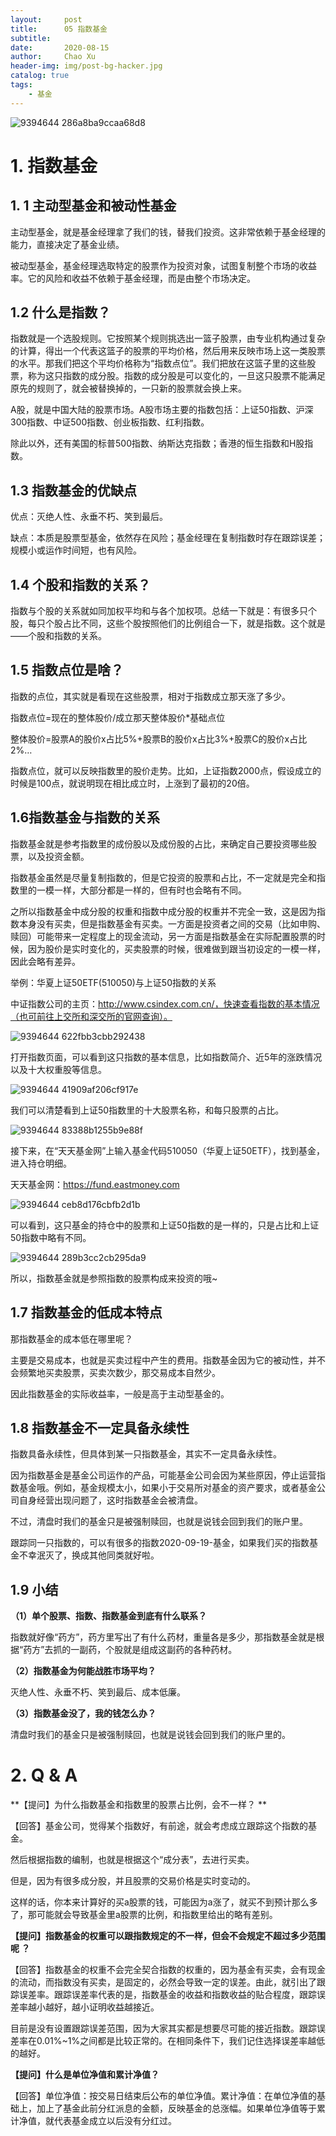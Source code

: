 ```yaml
---
layout:     post
title:      05 指数基金
subtitle:   
date:       2020-08-15
author:     Chao Xu
header-img: img/post-bg-hacker.jpg
catalog: true
tags:
    - 基金
---
```


<img src="https://imghost.cx0512.com/images/2020/09/19/9394644-286a8ba9ccaa68d8.jpg" alt="9394644 286a8ba9ccaa68d8" border="0">

# **1. 指数基金**

## **1. 1 主动型基金和被动性基金**

主动型基金，就是基金经理拿了我们的钱，替我们投资。这非常依赖于基金经理的能力，直接决定了基金业绩。

被动型基金，基金经理选取特定的股票作为投资对象，试图复制整个市场的收益率。它的风险和收益不依赖于基金经理，而是由整个市场决定。

## **1.2 什么是指数？**

指数就是一个选股规则。它按照某个规则挑选出一篮子股票，由专业机构通过复杂的计算，得出一个代表这篮子的股票的平均价格，然后用来反映市场上这一类股票的水平。那我们把这个平均价格称为“指数点位”。我们把放在这篮子里的这些股票，称为这只指数的成分股。指数的成分股是可以变化的，一旦这只股票不能满足原先的规则了，就会被替换掉的，一只新的股票就会换上来。

A股，就是中国大陆的股票市场。A股市场主要的指数包括：上证50指数、沪深300指数、中证500指数、创业板指数、红利指数。

除此以外，还有美国的标普500指数、纳斯达克指数；香港的恒生指数和H股指数。

## **1.3 指数基金的优缺点**

优点：灭绝人性、永垂不朽、笑到最后。

缺点：本质是股票型基金，依然存在风险；基金经理在复制指数时存在跟踪误差；规模小或运作时间短，也有风险。

## **1.4 个股和指数的关系？**

指数与个股的关系就如同加权平均和与各个加权项。总结一下就是：有很多只个股，每只个股占比不同，这些个股按照他们的比例组合一下，就是指数。这个就是——个股和指数的关系。

## **1.5 指数点位是啥？**

指数的点位，其实就是看现在这些股票，相对于指数成立那天涨了多少。

指数点位=现在的整体股价/成立那天整体股价*基础点位

整体股价=股票A的股价x占比5%+股票B的股价x占比3%+股票C的股价x占比2%…

指数点位，就可以反映指数里的股价走势。比如，上证指数2000点，假设成立的时候是100点，就说明现在相比成立时，上涨到了最初的20倍。

## **1.6指数基金与指数的关系**

指数基金就是参考指数里的成份股以及成份股的占比，来确定自己要投资哪些股票，以及投资金额。

指数基金虽然是尽量复制指数的，但是它投资的股票和占比，不一定就是完全和指数里的一模一样，大部分都是一样的，但有时也会略有不同。

之所以指数基金中成分股的权重和指数中成分股的权重并不完全一致，这是因为指数本身没有买卖，但是指数基金有买卖。一方面是投资者之间的交易（比如申购、赎回）可能带来一定程度上的现金流动，另一方面是指数基金在实际配置股票的时候，因为股价是实时变化的，买卖股票的时候，很难做到跟当初设定的一模一样，因此会略有差异。

举例：华夏上证50ETF(510050)与上证50指数的关系

中证指数公司的主页：http://www.csindex.com.cn/，快速查看指数的基本情况（也可前往上交所和深交所的官网查询）。

<img src="https://imghost.cx0512.com/images/2020/09/19/9394644-622fbb3cbb292438.png" alt="9394644 622fbb3cbb292438" border="0">

打开指数页面，可以看到这只指数的基本信息，比如指数简介、近5年的涨跌情况以及十大权重股等信息。

<img src="https://imghost.cx0512.com/images/2020/09/19/9394644-41909af206cf917e.png" alt="9394644 41909af206cf917e" border="0">

我们可以清楚看到上证50指数里的十大股票名称，和每只股票的占比。

<img src="https://imghost.cx0512.com/images/2020/09/19/9394644-83388b1255b9e88f.png" alt="9394644 83388b1255b9e88f" border="0">

接下来，在“天天基金网”上输入基金代码510050（华夏上证50ETF），找到基金，进入持仓明细。

天天基金网：https://fund.eastmoney.com

<img src="https://imghost.cx0512.com/images/2020/09/19/9394644-ceb8d176cbfb2d1b.png" alt="9394644 ceb8d176cbfb2d1b" border="0">

可以看到，这只基金的持仓中的股票和上证50指数的是一样的，只是占比和上证50指数中略有不同。

<img src="https://imghost.cx0512.com/images/2020/09/19/9394644-289b3cc2cb295da9.png" alt="9394644 289b3cc2cb295da9" border="0">

所以，指数基金就是参照指数的股票构成来投资的哦~

## **1.7 指数基金的低成本特点**

那指数基金的成本低在哪里呢？

主要是交易成本，也就是买卖过程中产生的费用。指数基金因为它的被动性，并不会频繁地买卖股票，买卖次数少，那交易成本自然少。

因此指数基金的实际收益率，一般是高于主动型基金的。

## **1.8 指数基金不一定具备永续性**

指数具备永续性，但具体到某一只指数基金，其实不一定具备永续性。

因为指数基金是基金公司运作的产品，可能基金公司会因为某些原因，停止运营指数基金哦。例如，基金规模太小，如果小于交易所对基金的资产要求，或者基金公司自身经营出现问题了，这时指数基金会被清盘。

不过，清盘时我们的基金只是被强制赎回，也就是说钱会回到我们的账户里。

跟踪同一只指数的，可以有很多的指数2020-09-19-基金，如果我们买的指数基金不幸泯灭了，换成其他同类就好啦。

## **1.9 小结**

**（1）单个股票、指数、指数基金到底有什么联系？**

指数就好像“药方”，药方里写出了有什么药材，重量各是多少，那指数基金就是根据“药方”去抓的一副药，个股就是组成这副药的各种药材。

**（2）指数基金为何能战胜市场平均？**

灭绝人性、永垂不朽、笑到最后、成本低廉。

**（3）指数基金没了，我的钱怎么办？**

清盘时我们的基金只是被强制赎回，也就是说钱会回到我们的账户里的。

# **2. Q & A**

**【提问】为什么指数基金和指数里的股票占比例，会不一样？ **

【回答】基金公司，觉得某个指数好，有前途，就会考虑成立跟踪这个指数的基金。

然后根据指数的编制，也就是根据这个“成分表”，去进行买卖。

但是，因为有很多成分股，并且股票的交易价格是实时变动的。

这样的话，你本来计算好的买a股票的钱，可能因为a涨了，就买不到预计那么多了，那可能就会导致基金里a股票的比例，和指数里给出的略有差别。

**【提问】指数基金的权重可以跟指数规定的不一样，但会不会规定不超过多少范围呢 ？**

【回答】指数基金的权重不会完全契合指数的权重的，因为基金有买卖，会有现金的流动，而指数没有买卖，是固定的，必然会导致一定的误差。由此，就引出了跟踪误差率。跟踪误差率代表的是，指数基金的收益和指数收益的贴合程度，跟踪误差率越小越好，越小证明收益越接近。

目前是没有设置跟踪误差范围，因为大家其实都是想要尽可能的接近指数。跟踪误差率在0.01%~1%之间都是比较正常的。在相同条件下，我们记住选择误差率越低的越好。

**【提问】什么是单位净值和累计净值？**

【回答】单位净值：按交易日结束后公布的单位净值。累计净值：在单位净值的基础上，加上了基金此前分红派息的金额，反映基金的总涨幅。如果单位净值等于累计净值，就代表基金成立以后没有分红过。
